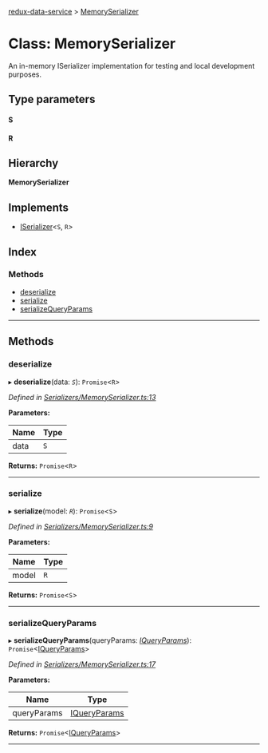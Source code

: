 [redux-data-service](../README.md) > [MemorySerializer](../classes/memoryserializer.md)

# Class: MemorySerializer

An in-memory ISerializer implementation for testing and local development purposes.

## Type parameters
#### S 
#### R 
## Hierarchy

**MemorySerializer**

## Implements

* [ISerializer](../interfaces/iserializer.md)<`S`, `R`>

## Index

### Methods

* [deserialize](memoryserializer.md#deserialize)
* [serialize](memoryserializer.md#serialize)
* [serializeQueryParams](memoryserializer.md#serializequeryparams)

---

## Methods

<a id="deserialize"></a>

###  deserialize

▸ **deserialize**(data: *`S`*): `Promise`<`R`>

*Defined in [Serializers/MemorySerializer.ts:13](https://github.com/Rediker-Software/redux-data-service/blob/2eee607/src/Serializers/MemorySerializer.ts#L13)*

**Parameters:**

| Name | Type |
| ------ | ------ |
| data | `S` |

**Returns:** `Promise`<`R`>

___
<a id="serialize"></a>

###  serialize

▸ **serialize**(model: *`R`*): `Promise`<`S`>

*Defined in [Serializers/MemorySerializer.ts:9](https://github.com/Rediker-Software/redux-data-service/blob/2eee607/src/Serializers/MemorySerializer.ts#L9)*

**Parameters:**

| Name | Type |
| ------ | ------ |
| model | `R` |

**Returns:** `Promise`<`S`>

___
<a id="serializequeryparams"></a>

###  serializeQueryParams

▸ **serializeQueryParams**(queryParams: *[IQueryParams](../interfaces/iqueryparams.md)*): `Promise`<[IQueryParams](../interfaces/iqueryparams.md)>

*Defined in [Serializers/MemorySerializer.ts:17](https://github.com/Rediker-Software/redux-data-service/blob/2eee607/src/Serializers/MemorySerializer.ts#L17)*

**Parameters:**

| Name | Type |
| ------ | ------ |
| queryParams | [IQueryParams](../interfaces/iqueryparams.md) |

**Returns:** `Promise`<[IQueryParams](../interfaces/iqueryparams.md)>

___

